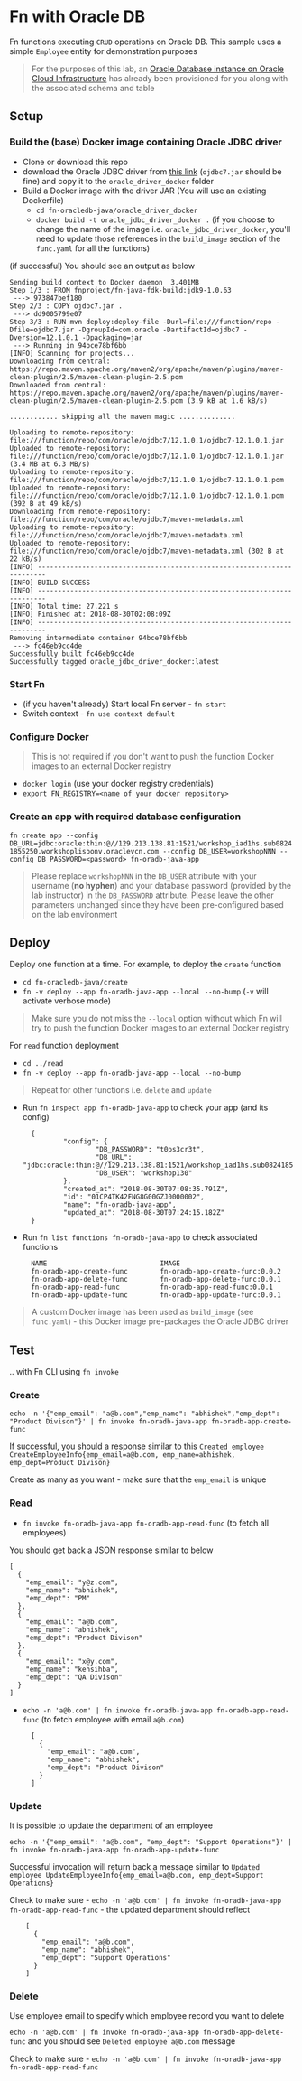 # Fn with Oracle DB

Fn functions executing `CRUD` operations on Oracle DB. This sample uses a simple `Employee` entity for demonstration purposes 

> For the purposes of this lab, an [Oracle Database instance on Oracle Cloud Infrastructure](https://docs.cloud.oracle.com/iaas/Content/Database/Concepts/databaseoverview.htm?tocpath=Services%7CDatabase%7C_____0) has already been provisioned for you along with the associated schema and table

## Setup

### Build the (base) Docker image containing Oracle JDBC driver

- Clone or download this repo
- download the Oracle JDBC driver from [this link](https://www.oracle.com/technetwork/database/features/jdbc/default-2280470.html) (`ojdbc7.jar` should be fine) and copy it to the `oracle_driver_docker` folder
- Build a Docker image with the driver JAR (You will use an existing Dockerfile)
	- `cd fn-oracledb-java/oracle_driver_docker`
	- `docker build -t oracle_jdbc_driver_docker .` (if you choose to change the name of the image i.e. `oracle_jdbc_driver_docker`, you'll need to update those references in the `build_image` section of the `func.yaml` for all the functions)

(if successful) You should see an output as below

	Sending build context to Docker daemon  3.401MB
	Step 1/3 : FROM fnproject/fn-java-fdk-build:jdk9-1.0.63
	 ---> 973847bef180
	Step 2/3 : COPY ojdbc7.jar .
	 ---> dd9005799e07
	Step 3/3 : RUN mvn deploy:deploy-file -Durl=file:///function/repo -Dfile=ojdbc7.jar -DgroupId=com.oracle -DartifactId=ojdbc7 -Dversion=12.1.0.1 -Dpackaging=jar
	 ---> Running in 94bce78bf6bb
	[INFO] Scanning for projects...
	Downloading from central: https://repo.maven.apache.org/maven2/org/apache/maven/plugins/maven-clean-plugin/2.5/maven-clean-plugin-2.5.pom
	Downloaded from central: https://repo.maven.apache.org/maven2/org/apache/maven/plugins/maven-clean-plugin/2.5/maven-clean-plugin-2.5.pom (3.9 kB at 1.6 kB/s)
	
	............ skipping all the maven magic ..............
	
	Uploading to remote-repository: file:///function/repo/com/oracle/ojdbc7/12.1.0.1/ojdbc7-12.1.0.1.jar
	Uploaded to remote-repository: file:///function/repo/com/oracle/ojdbc7/12.1.0.1/ojdbc7-12.1.0.1.jar (3.4 MB at 6.3 MB/s)
	Uploading to remote-repository: file:///function/repo/com/oracle/ojdbc7/12.1.0.1/ojdbc7-12.1.0.1.pom
	Uploaded to remote-repository: file:///function/repo/com/oracle/ojdbc7/12.1.0.1/ojdbc7-12.1.0.1.pom (392 B at 49 kB/s)
	Downloading from remote-repository: file:///function/repo/com/oracle/ojdbc7/maven-metadata.xml
	Uploading to remote-repository: file:///function/repo/com/oracle/ojdbc7/maven-metadata.xml
	Uploaded to remote-repository: file:///function/repo/com/oracle/ojdbc7/maven-metadata.xml (302 B at 22 kB/s)
	[INFO] ------------------------------------------------------------------------
	[INFO] BUILD SUCCESS
	[INFO] ------------------------------------------------------------------------
	[INFO] Total time: 27.221 s
	[INFO] Finished at: 2018-08-30T02:08:09Z
	[INFO] ------------------------------------------------------------------------
	Removing intermediate container 94bce78bf6bb
	 ---> fc46eb9cc4de
	Successfully built fc46eb9cc4de
	Successfully tagged oracle_jdbc_driver_docker:latest

### Start Fn

- (if you haven't already) Start local Fn server - `fn start`
- Switch context - `fn use context default`

### Configure Docker

> This is not required if you don't want to push the function Docker images to an external Docker registry

- `docker login` (use your docker registry credentials)
- `export FN_REGISTRY=<name of your docker repository>`


### Create an app with required database configuration

`fn create app --config DB_URL=jdbc:oracle:thin:@//129.213.138.81:1521/workshop_iad1hs.sub08241855250.workshoplisbonv.oraclevcn.com --config DB_USER=workshopNNN --config DB_PASSWORD=<password> fn-oradb-java-app` 

> Please replace `workshopNNN` in the `DB_USER` attribute with your username (**no hyphen**) and your database password (provided by the lab instructor) in the `DB_PASSWORD` attribute. Please leave the other parameters unchanged since they have been pre-configured based on the lab environment

## Deploy

Deploy one function at a time. For example, to deploy the `create` function

- `cd fn-oracledb-java/create`
- `fn -v deploy --app fn-oradb-java-app --local --no-bump` (`-v` will activate verbose mode)

> Make sure you do not miss the `--local` option without which Fn will try to push the function Docker images to an external Docker registry

For `read` function deployment

- `cd ../read`
- `fn -v deploy --app fn-oradb-java-app --local --no-bump`

> Repeat for other functions i.e. `delete` and `update`

- Run `fn inspect app fn-oradb-java-app` to check your app (and its config)

		{
		        "config": {
		                "DB_PASSWORD": "t0ps3cr3t",
		                "DB_URL": "jdbc:oracle:thin:@//129.213.138.81:1521/workshop_iad1hs.sub08241855250.workshoplisbonv.oraclevcn.com",
		                "DB_USER": "workshop130"
		        },
		        "created_at": "2018-08-30T07:08:35.791Z",
		        "id": "01CP4TK42FNG8G00GZJ0000002",
		        "name": "fn-oradb-java-app",
		        "updated_at": "2018-08-30T07:24:15.182Z"
		}

- Run `fn list functions fn-oradb-java-app` to check associated functions

		NAME                            IMAGE
		fn-oradb-app-create-func        fn-oradb-app-create-func:0.0.2
		fn-oradb-app-delete-func        fn-oradb-app-delete-func:0.0.1
		fn-oradb-app-read-func          fn-oradb-app-read-func:0.0.1
		fn-oradb-app-update-func        fn-oradb-app-update-func:0.0.1

> A custom Docker image has been used as `build_image` (see `func.yaml`) - this Docker image pre-packages the Oracle JDBC driver

## Test

.. with Fn CLI using `fn invoke`

### Create

`echo -n '{"emp_email": "a@b.com","emp_name": "abhishek","emp_dept": "Product Divison"}' | fn invoke fn-oradb-java-app fn-oradb-app-create-func`

If successful, you should a response similar to this `Created employee CreateEmployeeInfo{emp_email=a@b.com, emp_name=abhishek, emp_dept=Product Divison}`

Create as many as you want - make sure that the `emp_email` is unique

### Read

- `fn invoke fn-oradb-java-app fn-oradb-app-read-func` (to fetch all employees)

You should get back a JSON response similar to below

	[
	  {
	    "emp_email": "y@z.com",
	    "emp_name": "abhishek",
	    "emp_dept": "PM"
	  },
	  {
	    "emp_email": "a@b.com",
	    "emp_name": "abhishek",
	    "emp_dept": "Product Divison"
	  },
	  {
	    "emp_email": "x@y.com",
	    "emp_name": "kehsihba",
	    "emp_dept": "QA Divison"
	  }
	]

- `echo -n 'a@b.com' | fn invoke fn-oradb-java-app fn-oradb-app-read-func` (to fetch employee with email `a@b.com`)

		[
		  {
		    "emp_email": "a@b.com",
		    "emp_name": "abhishek",
		    "emp_dept": "Product Divison"
		  }
		]

### Update

It is possible to update the department of an employee

`echo -n '{"emp_email": "a@b.com", "emp_dept": "Support Operations"}' | fn invoke fn-oradb-java-app fn-oradb-app-update-func`

Successful invocation will return back a message similar to `Updated employee UpdateEmployeeInfo{emp_email=a@b.com, emp_dept=Support Operations}`

Check to make sure - `echo -n 'a@b.com' | fn invoke fn-oradb-java-app fn-oradb-app-read-func` - the updated department should reflect

		[
		  {
		    "emp_email": "a@b.com",
		    "emp_name": "abhishek",
		    "emp_dept": "Support Operations"
		  }
		]

### Delete

Use employee email to specify which employee record you want to delete

`echo -n 'a@b.com' | fn invoke fn-oradb-java-app fn-oradb-app-delete-func` and you should see `Deleted employee a@b.com` message

Check to make sure - `echo -n 'a@b.com' | fn invoke fn-oradb-java-app fn-oradb-app-read-func`
